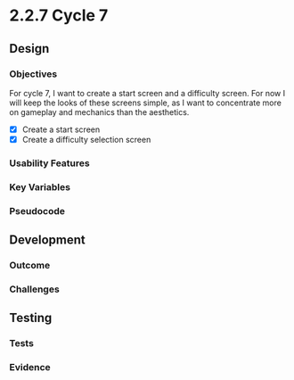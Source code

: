 # 2.2.7 Cycle 7

## Design

### Objectives

For cycle 7, I want to create a start screen and a difficulty screen. For now I will keep the looks of these screens simple, as I want to concentrate more on gameplay and mechanics than the aesthetics.

* [x] Create a start screen
* [x] Create a difficulty selection screen

### Usability Features

### Key Variables

### Pseudocode

## Development

### Outcome

### Challenges

## Testing

### Tests

### Evidence

